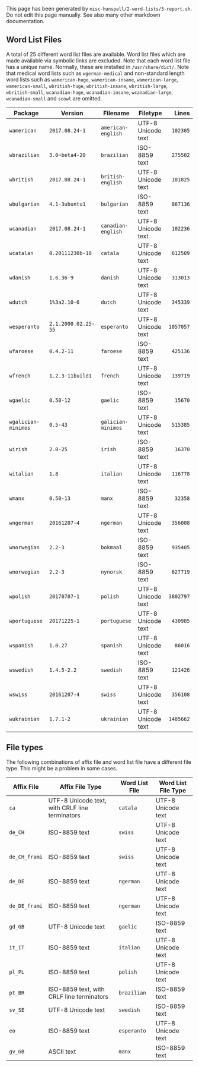 This page has been generated by `misc-hunspell/2-word-lists/3-report.sh`. Do not edit this page manually. See also many other markdown documentation.

## Word List Files

A total of 25 different word list files are available. Word list files which are made available via symbolic links are excluded. Note that each word list file has a unique name. Normally, these are installed in `/usr/share/dict/`. Note that medical word lists such as `wgerman-medical` and non-standard length word lists such as `wamerican-huge`, `wamerican-insane`, `wamerican-large`, `wamerican-small`, `wbritish-huge`, `wbritish-insane`, `wbritish-large`, `wbritish-small`, `wcanadian-huge`, `wcanadian-insane`, `wcanadian-large`, `wcanadian-small` and `scowl` are omitted.

| Package | Version | Filename | Filetype | Lines |
|---|---|---|---|--:|
| `wamerican` | `2017.08.24-1` | `american-english` | UTF-8 Unicode text | `102305` |
| `wbrazilian` | `3.0~beta4-20` | `brazilian` | ISO-8859 text | `275502` |
| `wbritish` | `2017.08.24-1` | `british-english` | UTF-8 Unicode text | `101825` |
| `wbulgarian` | `4.1-3ubuntu1` | `bulgarian` | ISO-8859 text | `867136` |
| `wcanadian` | `2017.08.24-1` | `canadian-english` | UTF-8 Unicode text | `102236` |
| `wcatalan` | `0.20111230b-10` | `catala` | UTF-8 Unicode text | `612509` |
| `wdanish` | `1.6.36-9` | `danish` | UTF-8 Unicode text | `313013` |
| `wdutch` | `1%3a2.10-6` | `dutch` | UTF-8 Unicode text | `345339` |
| `wesperanto` | `2.1.2000.02.25-55` | `esperanto` | UTF-8 Unicode text | `1057057` |
| `wfaroese` | `0.4.2-11` | `faroese` | ISO-8859 text | `425136` |
| `wfrench` | `1.2.3-11build1` | `french` | UTF-8 Unicode text | `139719` |
| `wgaelic` | `0.50-12` | `gaelic` | ISO-8859 text | `15670` |
| `wgalician-minimos` | `0.5-43` | `galician-minimos` | UTF-8 Unicode text | `515385` |
| `wirish` | `2.0-25` | `irish` | ISO-8859 text | `16370` |
| `witalian` | `1.8` | `italian` | UTF-8 Unicode text | `116778` |
| `wmanx` | `0.50-13` | `manx` | ISO-8859 text | `32358` |
| `wngerman` | `20161207-4` | `ngerman` | UTF-8 Unicode text | `356008` |
| `wnorwegian` | `2.2-3` | `bokmaal` | ISO-8859 text | `935405` |
| `wnorwegian` | `2.2-3` | `nynorsk` | ISO-8859 text | `627719` |
| `wpolish` | `20170707-1` | `polish` | UTF-8 Unicode text | `3802797` |
| `wportuguese` | `20171225-1` | `portuguese` | UTF-8 Unicode text | `430985` |
| `wspanish` | `1.0.27` | `spanish` | UTF-8 Unicode text | `86016` |
| `wswedish` | `1.4.5-2.2` | `swedish` | ISO-8859 text | `121426` |
| `wswiss` | `20161207-4` | `swiss` | UTF-8 Unicode text | `356108` |
| `wukrainian` | `1.7.1-2` | `ukrainian` | UTF-8 Unicode text | `1485662` |
## File types

The following combinations of affix file and word list file have a different file type. This might be a problem in some cases.

| Affix File | Affix File Type | Word List File | Word List File Type |
|---|---|---|---|
| `ca` | UTF-8 Unicode text, with CRLF line terminators | `catala` | UTF-8 Unicode text |
| `de_CH` | ISO-8859 text | `swiss` | UTF-8 Unicode text |
| `de_CH_frami` | ISO-8859 text | `swiss` | UTF-8 Unicode text |
| `de_DE` | ISO-8859 text | `ngerman` | UTF-8 Unicode text |
| `de_DE_frami` | ISO-8859 text | `ngerman` | UTF-8 Unicode text |
| `gd_GB` | UTF-8 Unicode text | `gaelic` | ISO-8859 text |
| `it_IT` | ISO-8859 text | `italian` | UTF-8 Unicode text |
| `pl_PL` | ISO-8859 text | `polish` | UTF-8 Unicode text |
| `pt_BR` | ISO-8859 text, with CRLF line terminators | `brazilian` | ISO-8859 text |
| `sv_SE` | UTF-8 Unicode text | `swedish` | ISO-8859 text |
| `eo` | ISO-8859 text | `esperanto` | UTF-8 Unicode text |
| `gv_GB` | ASCII text | `manx` | ISO-8859 text |
